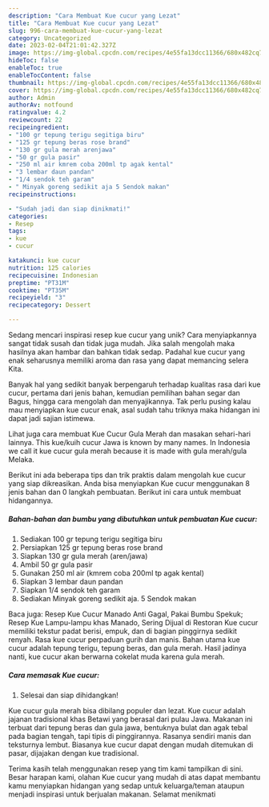 ```yaml
---
description: "Cara Membuat Kue cucur yang Lezat"
title: "Cara Membuat Kue cucur yang Lezat"
slug: 996-cara-membuat-kue-cucur-yang-lezat
category: Uncategorized
date: 2023-02-04T21:01:42.327Z
image: https://img-global.cpcdn.com/recipes/4e55fa13dcc11366/680x482cq70/kue-cucur-foto-resep-utama.jpg
hideToc: false
enableToc: true
enableTocContent: false
thumbnail: https://img-global.cpcdn.com/recipes/4e55fa13dcc11366/680x482cq70/kue-cucur-foto-resep-utama.jpg
cover: https://img-global.cpcdn.com/recipes/4e55fa13dcc11366/680x482cq70/kue-cucur-foto-resep-utama.jpg
author: Admin
authorAv: notfound
ratingvalue: 4.2
reviewcount: 22
recipeingredient:
- "100 gr tepung terigu segitiga biru"
- "125 gr tepung beras rose brand"
- "130 gr gula merah arenjawa"
- "50 gr gula pasir"
- "250 ml air kmrem coba 200ml tp agak kental"
- "3 lembar daun pandan"
- "1/4 sendok teh garam"
- " Minyak goreng sedikit aja 5 Sendok makan"
recipeinstructions:

- "Sudah jadi dan siap dinikmati!"
categories:
- Resep
tags:
- kue
- cucur

katakunci: kue cucur 
nutrition: 125 calories
recipecuisine: Indonesian
preptime: "PT31M"
cooktime: "PT35M"
recipeyield: "3"
recipecategory: Dessert

---
```





Sedang mencari inspirasi resep kue cucur yang unik? Cara menyiapkannya sangat tidak susah dan tidak juga mudah. Jika salah mengolah maka hasilnya akan hambar dan bahkan tidak sedap. Padahal kue cucur yang enak seharusnya memiliki aroma dan rasa yang dapat memancing selera Kita.





Banyak hal yang sedikit banyak berpengaruh terhadap kualitas rasa dari kue cucur, pertama dari jenis bahan, kemudian pemilihan bahan segar dan Bagus, hingga cara mengolah dan menyajikannya. Tak perlu pusing kalau mau menyiapkan kue cucur enak,      asal sudah tahu triknya maka hidangan ini dapat jadi sajian istimewa.














Lihat juga cara membuat Kue Cucur Gula Merah dan masakan sehari-hari lainnya. This kue/kuih cucur Jawa is known by many names. In Indonesia we call it kue cucur gula merah because it is made with gula merah/gula Melaka.






Berikut ini ada beberapa tips dan trik praktis dalam mengolah kue cucur yang siap dikreasikan. Anda bisa menyiapkan Kue cucur menggunakan 8 jenis bahan dan 0 langkah pembuatan. Berikut ini cara untuk membuat hidangannya.

<!--inarticleads1-->

##### Bahan-bahan dan bumbu yang dibutuhkan untuk pembuatan Kue cucur:

1. Sediakan 100 gr tepung terigu segitiga biru
1. Persiapkan 125 gr tepung beras rose brand
1. Siapkan 130 gr gula merah (aren/jawa)
1. Ambil 50 gr gula pasir
1. Gunakan 250 ml air (kmrem coba 200ml tp agak kental)
1. Siapkan 3 lembar daun pandan
1. Siapkan 1/4 sendok teh garam
1. Sediakan  Minyak goreng sedikit aja. 5 Sendok makan


Baca juga: Resep Kue Cucur Manado Anti Gagal, Pakai Bumbu Spekuk; Resep Kue Lampu-lampu khas Manado, Sering Dijual di Restoran Kue cucur memiliki tekstur padat berisi, empuk, dan di bagian pinggirnya sedikit renyah. Rasa kue cucur perpaduan gurih dan manis. Bahan utama kue cucur adalah tepung terigu, tepung beras, dan gula merah. Hasil jadinya nanti, kue cucur akan berwarna cokelat muda karena gula merah. 

<!--inarticleads2-->

##### Cara memasak Kue cucur:


1. Selesai dan siap dihidangkan!

Kue cucur gula merah bisa dibilang populer dan lezat. Kue cucur adalah jajanan tradisional khas Betawi yang berasal dari pulau Jawa. Makanan ini terbuat dari tepung beras dan gula jawa, bentuknya bulat dan agak tebal pada bagian tengah, tapi tipis di pinggirannya. Rasanya sendiri manis dan teksturnya lembut. Biasanya kue cucur dapat dengan mudah ditemukan di pasar, dijajakan dengan kue tradisional. 

Terima kasih telah menggunakan resep yang tim kami tampilkan di sini. Besar harapan kami, olahan Kue cucur yang mudah di atas dapat membantu kamu menyiapkan hidangan yang sedap untuk keluarga/teman ataupun menjadi inspirasi untuk berjualan makanan. Selamat menikmati
